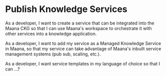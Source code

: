 # Publish Knowledge Services

As a developer, I want to create a service that can be integrated into the Maana CKG so that I can use Maana's workspace to orchestrate it with other services into a knowledge application.

As a developer, I want to add my service as a Managed Knowledge Service in Maana, so that my service can take advantage of Maana's inbuilt service management systems \(pub sub, scaling, etc.\).

As a developer, I want service templates in my language of choice so that I can ...?

